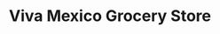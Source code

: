 ---
title: "Viva Mexico Grocery Store"
url: /hartford/viva-mexico-grocery-store/
shop: supermarket
---